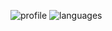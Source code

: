 ![profile] ![languages]

[profile]: https://github-readme-stats.vercel.app/api?username=oKess&show_icons=true&theme=gruvbox
[languages]: https://github-readme-stats.vercel.app/api/top-langs/?username=oKess&theme=gruvbox
